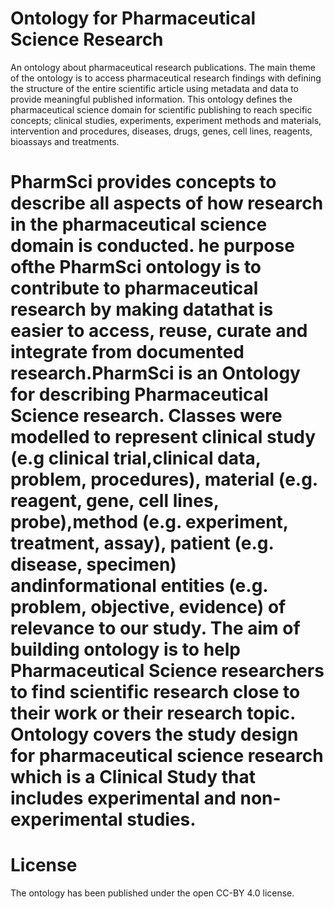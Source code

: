 Ontology for Pharmaceutical Science Research
===================
An ontology about pharmaceutical research publications. The main theme of the ontology is to access pharmaceutical research findings with defining the structure of the entire scientific article using metadata and data to provide meaningful published information. This ontology defines the pharmaceutical science domain for scientific publishing to reach specific concepts; clinical studies, experiments, experiment methods and materials, intervention and procedures, diseases, drugs, genes, cell lines, reagents, bioassays and treatments.


PharmSci provides concepts to describe all aspects of how research in the pharmaceutical science domain is conducted. he purpose ofthe PharmSci ontology is to contribute to pharmaceutical research by making datathat is easier to access, reuse, curate and integrate from documented research.PharmSci is an Ontology for describing Pharmaceutical Science research. Classes were modelled to represent clinical study (e.g clinical trial,clinical data, problem, procedures), material (e.g. reagent, gene, cell lines, probe),method (e.g. experiment, treatment, assay), patient (e.g. disease, specimen) andinformational entities (e.g. problem, objective, evidence) of relevance to our study. The aim of building ontology is to help Pharmaceutical Science researchers to find scientific research close to their work or their research topic. Ontology covers the study design for pharmaceutical science research which is a Clinical Study that includes experimental and non-experimental studies.
==========
License
==========
The ontology has been published under the open CC-BY 4.0 license.
